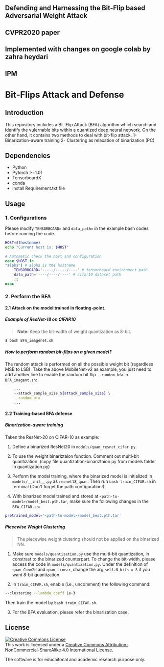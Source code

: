 ## Defending and Harnessing the Bit-Flip based Adversarial Weight Attack
## CVPR2020 paper

## Implemented with changes on google colab by zahra heydari
## IPM



#  Bit-Flips Attack and Defense

##  Introduction
  
  
This repository includes a Bit-Flip Attack (BFA) algorithm which search and identify the vulernable bits within a quantized deep neural network.
On the other hand, it contains two methods to deal with bit-flip attack.
1- Binarization-aware training
2- Clustering as relaxation of binarization (PC)

##  Dependencies
 
* Python 
* Pytorch >=1.01
* TensorboardX 
* conda
* install Requirement.txt file

  
##  Usage
  
###  1. Configurations
  
Please modify `TENSORBOARD=` and `data_path=` in the example bash codes before running the code.
  
```bash
HOST=$(hostname)
echo "Current host is: $HOST"
  
# Automatic check the host and configuration
case $HOST in
"alpha") # alpha is the hostname
    TENSORBOARD='-----/-----/----' # tensorboard environment path
    data_path='----/----/----' # cifar10 dataset path
    ;;
esac
```
  
###  2. Perform the BFA
  
####  2.1 Attack on the model trained in floating-point.
  
  
#####  Example of ResNet-18 on CIFAR10
  
> __Note__: Keep the bit-width of weight quantization as 8-bit.
  

```bash
$ bash BFA_imagenet.sh
```
  

#####  How to perform random bit-flips on a given model?
  
  
The random attack is performed on all the possible weight bit (regardless MSB to LSB). Take the above MobileNet-v2 as example, you just need to add another line to enable the random bit flip `--random_bfa` in `BFA_imagent.sh`:
```bash
    ...
    --attack_sample_size ${attack_sample_size} \
    --random_bfa
    ...
```
  
####  2.2 Training-based BFA defense
  
  
#####  Binarization-aware training
  
  
Taken the ResNet-20 on CIFAR-10 as example:
  
1. Define a binarized ResNet20 in `models/quan_resnet_cifar.py`.
2. To use the weight binariztaion function. Comment out multi-bit quantization. (copy file quantization-binariztaion.py from models folder in quantization.py)
3. Perform the model training, where the binarized model is initialized in `models/__init__.py` as `resnet18_quan`. Then run `bash train_CIFAR.sh`  in terminal (Don't forget the path configuration!).
  
4. With binarized model trained and stored at `<path-to-model>/model_best.pth.tar`, make sure the following changes in the `BFA_CIFAR.sh`:
```bash
pretrained_model='<path-to-model>/model_best.pth.tar'
```
  
#####  Piecewise Weight Clustering
  
  
> The piecewise weight clutering should not be applied on the binarized NN. 
  
1. Make sure ```models/quantization.py``` use the multi-bit quantization, in constrast to the binarized counterpart. To change the bit-width, please access the code in ```models/quantization.py```. Under the definition of ```quan_Conv2d``` and ```quan_Linear```, change the arg ```self.N_bits = 8``` if you want 8-bit quantization.
  
2. In `train_CIFAR.sh`, enable (i.e., uncomment) the following command:
```bash
--clustering --lambda_coeff 1e-3
```
Then train the model by `bash train_CIFAR.sh`.
  
3. For the BFA evaluation, please refer the binarization case.
  
  
  
##  License
  
<a rel="license" href="http://creativecommons.org/licenses/by-nc-sa/4.0/"><img alt="Creative Commons License" style="border-width:0" src="https://i.creativecommons.org/l/by-nc-sa/4.0/88x31.png" /></a><br />This work is licensed under a <a rel="license" href="http://creativecommons.org/licenses/by-nc-sa/4.0/">Creative Commons Attribution-NonCommercial-ShareAlike 4.0 International License</a>.
  
The software is for educaitonal and academic research purpose only.
  
